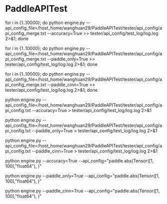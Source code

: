 # PaddleAPITest

for i in {1..10000}; do python engine.py --api_config_file=/host_home/wanghuan29/PaddleAPITest/tester/api_config/api_config_merge.txt --accuracy=True >> tester/api_config/test_log/log.log 2>&1; done

for i in {1..10000}; do python engine.py --api_config_file=/host_home/wanghuan29/PaddleAPITest/tester/api_config/api_config_merge.txt --paddle_only=True >> tester/api_config/test_log/log.log 2>&1; done

for i in {1..10000}; do python engine.py --api_config_file=/host_home/wanghuan29/PaddleAPITest/tester/api_config/api_config_merge.txt --paddle_cinn=True >> tester/api_config/test_log/log.log 2>&1; done


python engine.py --api_config_file=/host_home/wanghuan29/PaddleAPITest/tester/api_config/api_config.txt --accuracy=True > tester/api_config/test_log/log.log 2>&1

python engine.py --api_config_file=/host_home/wanghuan29/PaddleAPITest/tester/api_config/api_config.txt --paddle_only=True > tester/api_config/test_log/log.log 2>&1

python engine.py --api_config_file=/host_home/wanghuan29/PaddleAPITest/tester/api_config/api_config.txt --paddle_cinn=True > tester/api_config/test_log/log.log 2>&1


python engine.py --accuracy=True --api_config="paddle.abs(Tensor([1, 100],\"float64\"), )"

python engine.py --paddle_only=True --api_config="paddle.abs(Tensor([1, 100],\"float64\"), )"

python engine.py --paddle_cinn=True --api_config="paddle.abs(Tensor([1, 100],\"float64\"), )"

